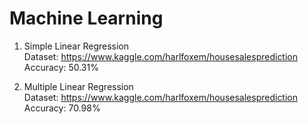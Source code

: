 # Machine Learning
1. Simple Linear Regression                                                         
   Dataset: https://www.kaggle.com/harlfoxem/housesalesprediction                                                        
   Accuracy: 50.31%
   
2. Multiple Linear Regression                                                                    
   Dataset: https://www.kaggle.com/harlfoxem/housesalesprediction                                                     
   Accuracy: 70.98%
